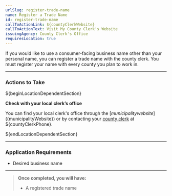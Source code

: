 ```yaml
---
urlSlug: register-trade-name
name: Register a Trade Name
id: register-trade-name
callToActionLink: ${countyClerkWebsite}
callToActionText: Visit My County Clerk's Website
issuingAgency: County Clerk's Office
requiresLocation: true
---
```


If you would like to use a consumer-facing business name other than your personal name, you can register a trade name with the county clerk. You must register your name with every county you plan to work in.

---

### Actions to Take

${beginLocationDependentSection}

**Check with your local clerk’s office**

You can find your local clerk's office through the [${municipality} website](${municipalityWebsite}) or by contacting your [county clerk](${countyClerkWebsite}) at ${countyClerkPhone}.

${endLocationDependentSection}

---

### Application Requirements

- Desired business name

---

> **Once completed, you will have:**
>
> - A registered trade name
